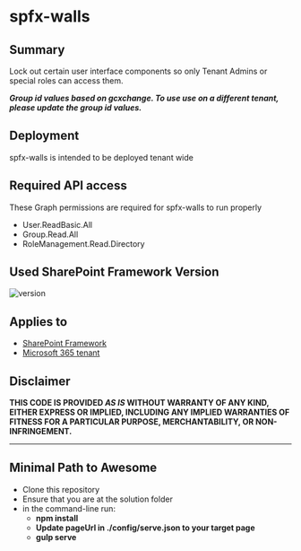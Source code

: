 # spfx-walls

## Summary

Lock out certain user interface components so only Tenant Admins or special roles can access them.

**_Group id values based on gcxchange. To use use on a different tenant, please update the group id values._**

## Deployment

spfx-walls is intended to be deployed tenant wide

## Required API access

These Graph permissions are required for spfx-walls to run properly
- User.ReadBasic.All
- Group.Read.All
- RoleManagement.Read.Directory

## Used SharePoint Framework Version

![version](https://img.shields.io/badge/version-1.11-green.svg)

## Applies to

- [SharePoint Framework](https://aka.ms/spfx)
- [Microsoft 365 tenant](https://docs.microsoft.com/en-us/sharepoint/dev/spfx/set-up-your-developer-tenant)


## Disclaimer

**THIS CODE IS PROVIDED *AS IS* WITHOUT WARRANTY OF ANY KIND, EITHER EXPRESS OR IMPLIED, INCLUDING ANY IMPLIED WARRANTIES OF FITNESS FOR A PARTICULAR PURPOSE, MERCHANTABILITY, OR NON-INFRINGEMENT.**

---

## Minimal Path to Awesome

- Clone this repository
- Ensure that you are at the solution folder
- in the command-line run:
  - **npm install**
  - **Update pageUrl in ./config/serve.json to your target page**
  - **gulp serve**

